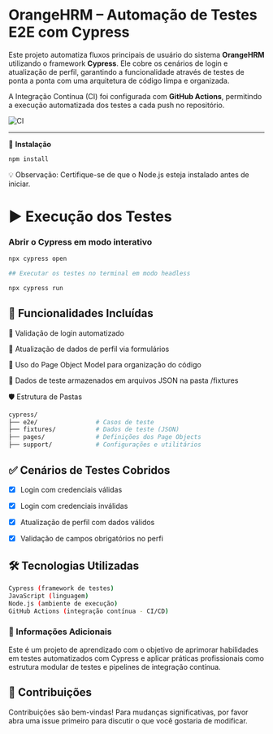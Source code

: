 # OrangeHRM – Automação de Testes E2E com Cypress


Este projeto automatiza fluxos principais de usuário do sistema **OrangeHRM** utilizando o framework **Cypress**. Ele cobre os cenários de login e atualização de perfil, garantindo a funcionalidade através de testes de ponta a ponta com uma arquitetura de código limpa e organizada.


A Integração Contínua (CI) foi configurada com **GitHub Actions**, permitindo a execução automatizada dos testes a cada push no repositório.

![CI](https://github.com/adamcy11/Automating-OrangeHRM-with-Cypress/actions/workflows/ci.yml/badge.svg)


---
🔧 **Instalação**

```bash
npm install
```


💡  Observação: Certifique-se de que o Node.js esteja instalado antes de iniciar.

# ▶️ Execução dos Testes

### Abrir o Cypress em modo interativo

```bash
npx cypress open

## Executar os testes no terminal em modo headless

npx cypress run
```

## 📂 Funcionalidades Incluídas

🔐 Validação de login automatizado

👤  Atualização de dados de perfil via formulários

🧹 Uso do Page Object Model para organização do código

📄 Dados de teste armazenados em arquivos JSON na pasta /fixtures

🛡 Estrutura de Pastas

```bash
cypress/
├── e2e/                # Casos de teste
├── fixtures/           # Dados de teste (JSON)
├── pages/              # Definições dos Page Objects
├── support/            # Configurações e utilitários 
```

## ✅ Cenários de Testes Cobridos

- [x] Login com credenciais válidas
- [x] Login com credenciais inválidas
- [x] Atualização de perfil com dados válidos
- [x] Validação de campos obrigatórios no perfi


## 🛠 Tecnologias Utilizadas
```bash
Cypress (framework de testes)
JavaScript (linguagem)
Node.js (ambiente de execução)
GitHub Actions (integração contínua - CI/CD)
```

### 📌 Informações Adicionais

Este é um projeto de aprendizado com o objetivo de aprimorar habilidades em testes automatizados com Cypress e aplicar práticas profissionais como estrutura modular de testes e pipelines de integração contínua.

## 🤝  Contribuições

Contribuições são bem-vindas! Para mudanças significativas, por favor abra uma issue primeiro para discutir o que você gostaria de modificar.